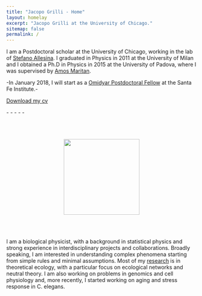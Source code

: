 ```yaml
---
title: "Jacopo Grilli - Home"
layout: homelay
excerpt: "Jacopo Grilli at the University of Chicago."
sitemap: false
permalink: /
---
```


I am a Postdoctoral scholar at the University of Chicago, working in the lab of [Stefano Allesina](http://allesinalab.uchicago.edu/).
I graduated in Physics in 2011 at the University of Milan and I obtained a Ph.D in Physics in 2015 at the University of Padova, where I was supervised by [Amos Maritan](http://www.pd.infn.it/~maritan/).

-In January 2018, I will start as a [Omidyar Postdoctoral Fellow](https://www.santafe.edu/people/profile/jacopo-grilli) at the Santa Fe Institute.-


[<i class="fa fa-file-pdf-o"></i>  Download my cv](jgrilli_cv.pdf) 

<p>
<a href="http://www.researchgate.net/profile/{{ site.resgate_username }}" class="waves-effect waves-teal btn-flat my-researchgate-link" ><i class="ai ai-researchgate"></i> </a> -
<a href="https://www.mendeley.com/profiles/{{ site.mendeley_username }}" class="waves-effect waves-teal btn-flat my-mendeley-link" ><i class="ai ai-mendeley"></i></a> - 
<a href="http://scholar.google.com/citations?user={{ site.scholar_username }}" class="waves-effect waves-teal btn-flat my-google-scholar-link" ><i class="ai ai-google-scholar"></i></a> -
<a href="http://orcid.org/{{ site.orcid_username }}" class="waves-effect waves-teal btn-flat my-orcid-link" ><i class="ai ai-orcid"></i></a> -
<a href="https://twitter.com/{{ site.twitter_username }}" class="waves-effect waves-teal btn-flat my-twitter-link"><i class="fa fa-twitter"></i></a> -
<a href="http://www.linkedin.com/pub/{{ site.linkedin_username }}" class="waves-effect waves-teal btn-flat my-linkedin-link"><i class="fa fa-linkedin"></i></a>
</p>


<br><br>

<figure align="center">
  <img src="{{ site.url }}{{ site.baseurl }}/images/myface.png" style="width: 200px">
</figure>

<br><br>

I am a biological physicist, with a background in statistical physics and strong experience
in interdisciplinary projects and collaborations. Broadly speaking, I am interested in understanding complex phenomena starting from simple rules and minimal assumptions. Most
of my [research](/research) is in theoretical ecology, with a particular focus on ecological networks and
neutral theory. I am also working on problems in genomics and cell physiology and, more
recently, I started working on aging and stress response in C. elegans.

<br><br>


